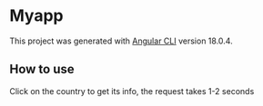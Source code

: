 # Myapp

This project was generated with [Angular CLI](https://github.com/angular/angular-cli) version 18.0.4.

## How to use

Click on the country to get its info, the request takes 1-2 seconds

